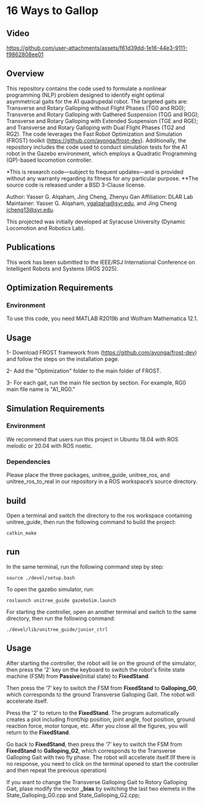 # 16 Ways to Gallop
## Video


https://github.com/user-attachments/assets/f61d39dd-1e16-44e3-9111-f9862808ee01


## Overview

This repository contains the code used to formulate a nonlinear programming (NLP) problem designed to identify eight optimal asymmetrical gaits for the A1 quadrupedal robot. The targeted gaits are: Transverse and Rotary Galloping without Flight Phases (TG0 and RG0); Transverse and Rotary Galloping with Gathered Suspension (TGG and RGG); Transverse and Rotary Galloping with Extended Suspension (TGE and RGE); and Transverse and Rotary Galloping with Dual Flight Phases (TG2 and RG2). The code leverages the Fast Robot Optimization and Simulation (FROST) toolkit (https://github.com/ayonga/frost-dev). Additionally, the repository includes the code used to conduct simulation tests for the A1 robot in the Gazebo environment, which employs a Quadratic Programming (QP)-based locomotion controller.

*This is research code—subject to frequent updates—and is provided without any warranty regarding its fitness for any particular purpose.
**The source code is released under a BSD 3-Clause license.

Author: Yasser G. Alqaham, Jing Cheng, Zhenyu Gan
Affiliation: DLAR Lab
Maintainer: Yasser G. Alqaham, ygalqaha@syr.edu, and Jing Cheng jcheng13@syr.edu.

This projected was initially developed at Syracuse University (Dynamic Locomotion and Robotics Lab).

## Publications

This work has been submitted to the IEEE/RSJ International Conference on Intelligent Robots and Systems (IROS 2025).

## Optimization Requirements
### Environment

To use this code, you need MATLAB R2019b and Wolfram Mathematica 12.1.

## Usage

1- Download FROST framework from (https://github.com/ayonga/frost-dev) and follow the steps on the installation page.

2- Add the "Optimization" folder to the main folder of FROST.

3- For each gait, run the main file section by section. For example, RG0 main file name is "A1_RG0."

## Simulation Requirements
### Environment

We recommend that users run this project in Ubuntu 18.04 with ROS melodic or 20.04 with ROS noetic.

### Dependencies

Please place the three packages, unitree_guide, unitree_ros, and unitree_ros_to_real in our repository in a ROS workspace’s source directory.

## build

Open a terminal and switch the directory to the ros workspace containing unitree_guide, then run the following command to build the project:
```
catkin_make
```

## run

In the same terminal, run the following command step by step:
```
source ./devel/setup.bash
```
To open the gazebo simulator, run:
```
roslaunch unitree_guide gazeboSim.launch 
```

For starting the controller, open an another terminal and switch to the same directory,  then run the following command:
```
./devel/lib/unitree_guide/junior_ctrl
```

## Usage

After starting the controller,  the robot will lie on the ground of the simulator, then press the '2' key on the keyboard to switch the robot's finite state machine (FSM) from **Passive**(initial state) to **FixedStand**.  

Then press the ‘7’ key to switch the FSM from **FixedStand** to **Galloping_G0**, which corresponds to the ground Transverse Galloping Gait. The robot will accelerate itself.

Press the '2' to return to the **FixedStand**. The program automatically creates a plot including front/hip position, joint angle, foot position, ground reaction force, motor torque, etc. After you close all the figures, you will return to the **FixedStand**.

Go back to **FixedStand**, then press the ‘7’ key to switch the FSM from **FixedStand** to **Galloping_G2**,  which corresponds to the Transverse Galloping Gait with two fly phase. The robot will accelerate itself.(If there is no response, you need to click on the terminal opened to start the controller and then repeat the previous operation)

If you want to change the Transverse Galloping Gait to Rotory Galloping Gait, plase modify the vector **_bias** by switching the last two elemets in the State_Galloping_G0.cpp and State_Galloping_G2.cpp; 

